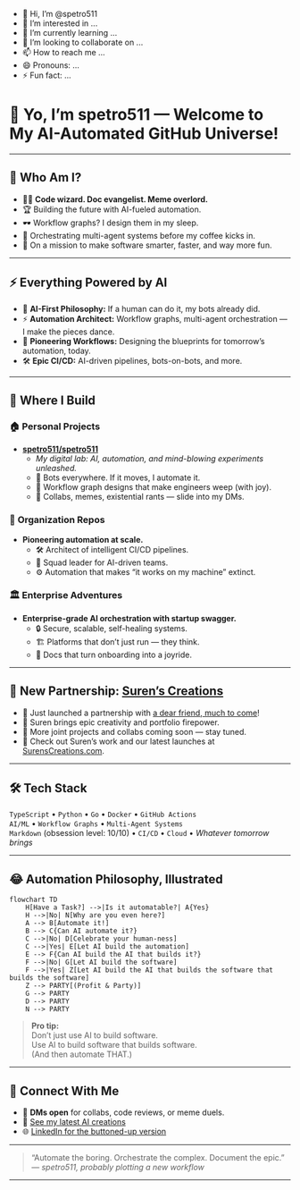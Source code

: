 - 👋 Hi, I’m @spetro511
- 👀 I’m interested in ...
- 🌱 I’m currently learning ...
- 💞️ I’m looking to collaborate on ...
- 📫 How to reach me ...
- 😄 Pronouns: ...
- ⚡ Fun fact: ...

<!---
spetro511/spetro511 is a ✨ special ✨ repository because its `README.md` (this file) appears on your GitHub profile.
You can click the Preview link to take a look at your changes.
--->
# 👋 Yo, I’m **spetro511** — Welcome to My AI-Automated GitHub Universe!

---

## 🤖 Who Am I?

- 🧑‍💻 **Code wizard. Doc evangelist. Meme overlord.**
- 🏆 Building the future with AI-fueled automation.
- 🕶️ Workflow graphs? I design them in my sleep.
- 🧠 Orchestrating multi-agent systems before my coffee kicks in.
- 🚀 On a mission to make software smarter, faster, and way more fun.

---

## ⚡ Everything Powered by AI

- 🤖 **AI-First Philosophy:** If a human can do it, my bots already did.
- ⚡ **Automation Architect:** Workflow graphs, multi-agent orchestration — I make the pieces dance.
- 🧩 **Pioneering Workflows:** Designing the blueprints for tomorrow’s automation, today.
- 🛠️ **Epic CI/CD:** AI-driven pipelines, bots-on-bots, and more.

---

## 🚩 Where I Build

### 🏠 **Personal Projects**
- **[spetro511/spetro511](https://github.com/spetro511/spetro511)**
  - _My digital lab: AI, automation, and mind-blowing experiments unleashed._
  - 🤖 Bots everywhere. If it moves, I automate it.
  - 🧩 Workflow graph designs that make engineers weep (with joy).
  - 💬 Collabs, memes, existential rants — slide into my DMs.

### 🏢 **Organization Repos**
- **Pioneering automation at scale.**
  - 🛠️ Architect of intelligent CI/CD pipelines.
  - 🤝 Squad leader for AI-driven teams.
  - ⚙️ Automation that makes “it works on my machine” extinct.

### 🏛️ **Enterprise Adventures**
- **Enterprise-grade AI orchestration with startup swagger.**
  - 🔒 Secure, scalable, self-healing systems.
  - 🏗️ Platforms that don’t just run — they think.
  - 🏅 Docs that turn onboarding into a joyride.

---

## 🤝 New Partnership: [Suren’s Creations](https://SurensCreations.com)

- 🌟 Just launched a partnership with [a dear friend, much to come](https://SurensCreations.com)!
- 🎨 Suren brings epic creativity and portfolio firepower.
- 🤝 More joint projects and collabs coming soon — stay tuned.
- 🚀 Check out Suren’s work and our latest launches at [SurensCreations.com](https://SurensCreations.com).

---

## 🛠️ Tech Stack

`TypeScript` • `Python` • `Go` • `Docker` • `GitHub Actions`  
`AI/ML` • `Workflow Graphs` • `Multi-Agent Systems`  
`Markdown` (obsession level: 10/10) • `CI/CD` • `Cloud` • _Whatever tomorrow brings_

---

## 😂 Automation Philosophy, Illustrated

```mermaid
flowchart TD
    H[Have a Task?] -->|Is it automatable?| A{Yes}
    H -->|No| N[Why are you even here?]
    A --> B[Automate it!]
    B --> C{Can AI automate it?}
    C -->|No| D[Celebrate your human-ness]
    C -->|Yes| E[Let AI build the automation]
    E --> F{Can AI build the AI that builds it?}
    F -->|No| G[Let AI build the software]
    F -->|Yes| Z[Let AI build the AI that builds the software that builds the software]
    Z --> PARTY[(Profit & Party)]
    G --> PARTY
    D --> PARTY
    N --> PARTY
```

> **Pro tip:**  
> Don’t just use AI to build software.  
> Use AI to build software that builds software.  
> (And then automate THAT.)

---

## 📣 Connect With Me

- 💬 **DMs open** for collabs, code reviews, or meme duels.
- 📝 [See my latest AI creations](https://github.com/spetro511?tab=repositories)
- 🌐 [LinkedIn for the buttoned-up version](https://linkedin.com/in/spetro511)

---

> “Automate the boring. Orchestrate the complex. Document the epic.”  
> — _spetro511, probably plotting a new workflow_

---
